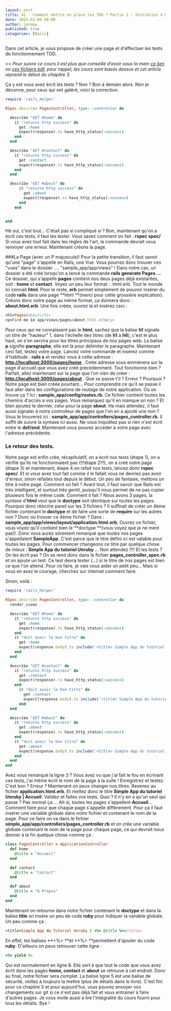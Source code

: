 ```yaml
---
layout: post
title: 41 - Comment mettre en place les TDD ? Partie 2 - Initiation à Ruby on Rails
date: 2015-03-09 08:00
author: jeremy
published: true
categories: [Rails]
---
```

Dans cet article, je vous propose de créer une page et d'éffectuer les tests de fonctionnement TDD.



<<
<em>Pour suivre ce cours il est plus que conseillé d’avoir sous la main <a href="http://french.railstutorial.org/chapters/beginning" target="_blank">ce lien</a> ou <a href="https://www.dropbox.com/sh/uuwaqjqbc8y3ybv/AACjqwYvxqHaXxADTjBp48-Ra?dl=0" target="_blank">ces fichiers pdf</a>, pour rappel, les cours sont basés dessus et cet article reprend le début du chapitre 3.</em>
>>
Ça y est vous avez écrit les tests ? Non ? Bon à demain alors. Non je déconne, pour ceux qui ont galéré, voici la correction.
<!--break-->

```ruby
require 'rails_helper'

RSpec.describe PagesController, type: :controller do

  describe "GET #home" do
    it "returns http success" do
      get :home
      expect(response).to have_http_status(:success)
    end
  end

  describe "GET #contact" do
    it "returns http success" do
      get :contact
      expect(response).to have_http_status(:success)
    end
  end

  describe "GET #about" do
      it "returns http success" do
        get :about
        expect(response).to have_http_status(:success)
      end
    end


end
```

Hé oui, c'est tout... C'était pas si compliqué si ? Bon, maintenant qu'on a écrit ces tests, il faut les tester. Vous savez comment on fait : **rspec spec/**
Si vous avez tout fait dans les règles de l'art, la commande devrait vous renvoyer une erreur.
Maintenant créons la page.

###La Page (avec un P majuscule)!
Pour la petite transition, il faut savoir qu'une "page" s'appelle en Rails, une Vue. Vous pourrez donc trouver ces "vues" dans le dossier .... "sample_app/app/views" !
Dans notre cas, un dossier a été créé lorsqu'on a lancé la commande **rails generate Pages ...**
Ce dossier, qui s'appelle **pages** contient nos deux pages déjà existantes, soit : **home** et **contact**.
Voyez un peu leur format : .html.erb. Tout le monde ici connait **html**. Pour le reste, **erb** permet simplement de pouvoir insérer du code **rails** dans une page **html **(merci pour cette grossière explication).
Créons donc notre page au même format, ça donnera donc : **about.html.erb**. Une fois créée, ouvrez la et insérez ceci :

```ruby
<h1>Pages#about</h1>
<p>Find me in app/views/pages/about.html.erb</p>
```

Pour ceux qui ne connaissent pas le **html**, sachez que la balise **h1** signale un titre de "hauteur" 1, dans l'échelle des titres (de **h1** à **h6**), c'est le plus haut, on s'en servira pour les titres principaux de nos pages web. La balise **p** signifie **paragraphe**, elle est là pour délimiter le paragraphe.
Maintenant ceci fait, testez votre page. Lancez votre commande et insérez comme d'habitude : **rails s** et rendez vous à cette adresse : <a href="http://localhost:3000/pages/home">**http://localhost:3000/pages/home**</a> . Cette adresse vous emmènera sur la page d'accueil que vous avez créé précédemment. Tout fonctionne bien ? Parfait, allez maintenant sur la page que l'on vien de créer : <a href="http://localhost:3000/pages/about">**http://localhost:3000/pages/about**</a> . Que se passe t'il ? Erreur ? Pourquoi ? Notre page est bien créée pourtant... Pour comprendre ce qu'il se passe il faut aller dans les configurations de routage de notre application. Où on trouve ça ? Ici : **sample_app/config/routes.rb**. Ce fichier contient toutes les chemins d'accès a vos pages. Vous remarquez qu'il en manque un non ? Et bien ajoutez le dernier, celui pour la page **about**.
Ha mais attendez, il faut aussi signaler à notre controlleur de pages que l'on en a ajouté une non ? Vous le trouverez ici : **sample_app/app/controllers/pages_controller.rb.** Il suffit de suivre la syntaxe ici aussi. Ne vous inquiétez pas si rien n'est écrit entre le **def/end**.
Maintenant vous pouvez accéder à votre page avec l'adresse précédente.

### **Le retour des tests.**
Notre page est enfin crée, récapitulatif, on a écrit nos tests (étape 1), on a vérifié qu'ils ne fonctionnaient pas (!!!étape 2!!!), on a créé notre page (étape 3) et maintenant, étape 4 on refait nos tests, lancez donc **rspec spec/**. Et si vous avez tout fait comme il le fallait vous ne devriez pas avoir d'erreur, sinon refaites tout depuis le début.
Un peu de fantasie, mettons un titre à notre page. Comment on fait ?
Avant tout, il faut savoir que Rails est très intelligent, et surtout très gentil, puisqu'il nous permet de ne pas copier plusieurs fois le même code. Comment il fait ? Nous avons 3 pages, la syntaxe d'**html** veut que le **doctype** soit identique sur toutes les pages. Pourquoi donc réécrire pareil sur les 3 fichiers ? Il suffirait de créer un 4ème fichier contenant le **doctype** et de faire une sorte de **require** sur les autres non ? Donc où trouver ce 4ème fichier ? Dans : **sample_app/app/views/layout/application.html.erb**.
Ouvrez ce fichier, vous voyez qu'il contient bien le **doctype **(vous voyez que je ne ment pas!).
Donc vous aurez sûrement remarqué que toutes nos pages s'appellaient **SampleApp**. C'est parce que le titre défini ici est valable pour toutes les pages. Pour commencer changeons ce titre par quelque chose de mieux : **Simple App du tutoriel Unruby** ... Non attendez !!!!
Et les tests ? On les écrit pas ? On se rend donc dans le fichier **pages_controller_spec.rb** et on ajoute un test. Ce test devra tester (...) si le titre de nos pages est bien ce que l'on attend. Pour ce faire, je vais vous aider un petit peu... Mais si vous en avez le courage, cherchez sur internet comment faire.









Sinon, voilà :

```ruby
require 'rails_helper'

RSpec.describe PagesController, type: :controller do
  render_views

  describe "GET #home" do
    it "returns http success" do
      get :home
      expect(response).to have_http_status(:success)
    end
    it "doit avoir le bon titre" do
      get :home
      expect(response.body).to include('<title> Simple App du tutoriel Unruby | Accueil</title>')
    end
  end

  describe "GET #contact" do
    it "returns http success" do
      get :contact
      expect(response).to have_http_status(:success)
    end
      it "doit avoir le bon titre" do
        get :contact
        expect(response.body).to include('<title> Simple App du tutoriel Unruby | Contact</title>')
      end
  end

  describe "GET #about" do
    it "returns http success" do
      get :about
      expect(response).to have_http_status(:success)
    end
    it "doit avoir le bon titre" do
      get :about
      expect(response.body).to include('<title> Simple App du tutoriel Unruby | À Propos</title>')
    end
  end
end
```

Avez vous remarqué la ligne 3 ? Vous avez vu que j'ai fait le fou en écrivant ces tests, j'ai même écrit le nom de la page à la suite !
Enregistrez et testez. C'est bon ? Erreur ? Maintenant on peux changer nos titres.
Revenez au fichier **application.html.erb**. Et mettez donc le titre **Simple App du tutoriel Unruby | Accueil**.
Validez et faites vos tests. Quoi ? Il n'y en a qu'un seul qui passe ? Pas normal ça ... Ah si, toutes les pages s'appellent **Accueil**... Comment faire pour que chaque page s'appelle différement. Pour ça il faut insérer une variable globale dans notre fichier et contenant le nom de la page. Pour ce faire on va dans le fichier **simple_app/app/controllers/pages_controller.rb** et on crée une variable globale contenant le nom de la page pour chaque page, ce qui devrait nous donner à la fin quelque chose comme ça :

```ruby
class PagesController < ApplicationController
  def home
    @title = "Accueil"
  end

  def contact
    @title = "Contact"
  end

  def about
    @title = "À Propos"
  end
end
```

Maintenant on retourne dans notre fichier contenant le **doctype** et dans la balise **title** on insère un peu de code **ruby** pour indiquer la variable globale. Un peu comme ça :

```ruby
<title>Simple App du Tutoriel Unruby | <%= @title %></title>
```

En effet, les balises **<%= **et **%> **permettent d'ajouter du code **ruby**.
D'ailleurs on peux retrouver cette ligne :

```ruby
<%= yield %>
```

Qui est normalement en ligne 8. Elle sert à que tout le code que vous avez écrit dans les pages **home, contact** et **about** se retrouve à cet endroit. Donc au final, notre fichier sera complet. La balise ligne 5 est une balise de sécurité, veillez à toujours la mettre (plus de détails dans le livre).
C'est fini pour ce chapitre 3 et pour aujourd'hui, vous pouvez envoyer vos changements sur git si ce n'est pas déjà fait et vous entrainer à faire d'autres pages. Je vous invite aussi à lire l'intégralité du cours fourni pour tous les détails.
Bye !

